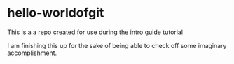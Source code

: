 hello-worldofgit
================

This is a a repo created for use during the intro guide tutorial

I am finishing this up for the sake of being able to check off some imaginary accomplishment.
